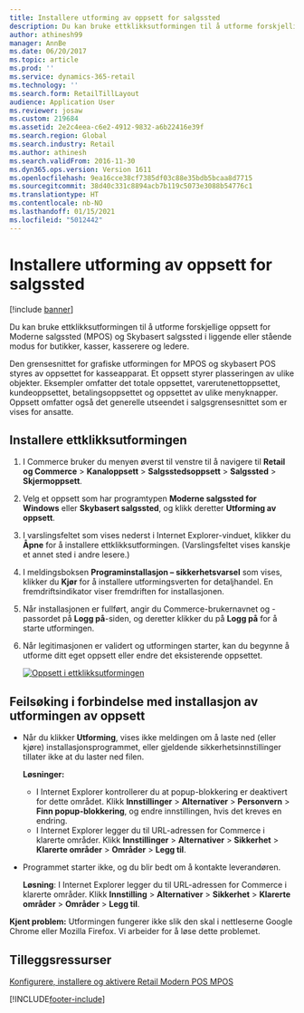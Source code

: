 ```yaml
---
title: Installere utforming av oppsett for salgssted
description: Du kan bruke ettklikksutformingen til å utforme forskjellige oppsett for Moderne salgssted (MPOS) og Skybasert salgssted i liggende eller stående modus for butikker, kasser, kasserere og ledere.
author: athinesh99
manager: AnnBe
ms.date: 06/20/2017
ms.topic: article
ms.prod: ''
ms.service: dynamics-365-retail
ms.technology: ''
ms.search.form: RetailTillLayout
audience: Application User
ms.reviewer: josaw
ms.custom: 219684
ms.assetid: 2e2c4eea-c6e2-4912-9832-a6b22416e39f
ms.search.region: Global
ms.search.industry: Retail
ms.author: athinesh
ms.search.validFrom: 2016-11-30
ms.dyn365.ops.version: Version 1611
ms.openlocfilehash: 9ea16cce38cf7385df03c88e35bdb5bcaa8d7715
ms.sourcegitcommit: 38d40c331c8894acb7b119c5073e3088b54776c1
ms.translationtype: HT
ms.contentlocale: nb-NO
ms.lasthandoff: 01/15/2021
ms.locfileid: "5012442"
---
```

# <a name="install-the-pos-layout-designer"></a>Installere utforming av oppsett for salgssted

[!include [banner](includes/banner.md)]

Du kan bruke ettklikksutformingen til å utforme forskjellige oppsett for Moderne salgssted (MPOS) og Skybasert salgssted i liggende eller stående modus for butikker, kasser, kasserere og ledere.

Den grensesnittet for grafiske utformingen for MPOS og skybasert POS styres av oppsettet for kasseapparat. Et oppsett styrer plasseringen av ulike objekter. Eksempler omfatter det totale oppsettet, varerutenettoppsettet, kundeoppsettet, betalingsoppsettet og oppsettet av ulike menyknapper. Oppsett omfatter også det generelle utseendet i salgsgrensesnittet som er vises for ansatte.

## <a name="install-the-one-click-designer"></a>Installere ettklikksutformingen

1. I Commerce bruker du menyen øverst til venstre til å navigere til **Retail og Commerce** &gt; **Kanaloppsett** &gt; **Salgsstedsoppsett** &gt; **Salgssted** &gt; **Skjermoppsett**.
2. Velg et oppsett som har programtypen **Moderne salgssted for Windows** eller **Skybasert salgssted**, og klikk deretter **Utforming av oppsett**.
3. I varslingsfeltet som vises nederst i Internet Explorer-vinduet, klikker du **Åpne** for å installere ettklikksutformingen. (Varslingsfeltet vises kanskje et annet sted i andre lesere.)
4. I meldingsboksen **Programinstallasjon – sikkerhetsvarsel** som vises, klikker du **Kjør** for å installere utformingsverten for detaljhandel. En fremdriftsindikator viser fremdriften for installasjonen.
5. Når installasjonen er fullført, angir du Commerce-brukernavnet og -passordet på **Logg på**-siden, og deretter klikker du på **Logg på** for å starte utformingen.
6. Når legitimasjonen er validert og utformingen starter, kan du begynne å utforme ditt eget oppsett eller endre det eksisterende oppsettet.

    [![Oppsett i ettklikksutformingen](./media/screenlayoutdesign_mposdownload-1024x664.png)](./media/screenlayoutdesign_mposdownload.png)

## <a name="troubleshoot-the-installation-of-the-layout-designer"></a>Feilsøking i forbindelse med installasjon av utformingen av oppsett

- Når du klikker **Utforming**, vises ikke meldingen om å laste ned (eller kjøre) installasjonsprogrammet, eller gjeldende sikkerhetsinnstillinger tillater ikke at du laster ned filen. 

    **Løsninger:**

    - I Internet Explorer kontrollerer du at popup-blokkering er deaktivert for dette området. Klikk **Innstillinger** &gt; **Alternativer** &gt; **Personvern** &gt; **Finn popup-blokkering**, og endre innstillingen, hvis det kreves en endring.
    - I Internet Explorer legger du til URL-adressen for Commerce i klarerte områder. Klikk **Innstillinger** &gt; **Alternativer** &gt; **Sikkerhet** &gt; **Klarerte områder** &gt; **Områder** &gt; **Legg til**.

- Programmet starter ikke, og du blir bedt om å kontakte leverandøren.

    **Løsning**: I Internet Explorer legger du til URL-adressen for Commerce i klarerte områder. Klikk **Innstilling** &gt; **Alternativer** &gt; **Sikkerhet** &gt; **Klarerte områder** &gt; **Områder** &gt; **Legg til**.

**Kjent problem:** Utformingen fungerer ikke slik den skal i nettleserne Google Chrome eller Mozilla Firefox. Vi arbeider for å løse dette problemet.

## <a name="additional-resources"></a>Tilleggsressurser

[Konfigurere, installere og aktivere Retail Modern POS MPOS](retail-modern-pos-device-activation.md)


[!INCLUDE[footer-include](../includes/footer-banner.md)]